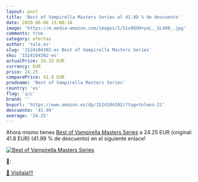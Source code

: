 ```yaml
---
layout: post
title: 'Best of Vampirella Masters Series al 41.99 % de descuento'
date: 2020-06-06 15:08:34
image: 'https://m.media-amazon.com/images/I/51x9GUH+yeL._SL400_.jpg'
comments: true
category: ofertas
author: 'tole.es'
slug: '1524104302-es Best of Vampirella Masters Series'
sku: '1524104302-es'
actualPrice: 24.25 EUR
currency: EUR
price: 24.25
comparePrice: 41.8 EUR
prodname: 'Best of Vampirella Masters Series'
country: 'es'
flag: '🇪🇸'
brand: ''
buyurl: 'https://www.amazon.es/dp/1524104302/?tag=tolees-21'
descuento: '41.99'
average: '24.25'
---
```


Ahora mismo tienes [Best of Vampirella Masters Series](https://www.amazon.es/dp/1524104302/?tag=tolees-21) a 24.25 EUR (original: 41.8 EUR) (41.99 %  de descuento) en el siguiente enlace!

[![Best of Vampirella Masters Series](https://m.media-amazon.com/images/I/51x9GUH+yeL._SL400_.jpg)](https://www.amazon.es/dp/1524104302/?tag=tolees-21)

🔎:


[🛒 Visítala!!!](https://www.amazon.es/dp/1524104302/?tag=tolees-21)
